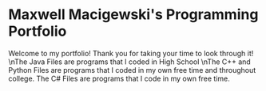 # Maxwell Macigewski's Programming Portfolio

Welcome to my portfolio! Thank you for taking your time to look through it!
\nThe Java Files are programs that I coded in High School
\nThe C++ and Python Files are programs that I coded in my own free time and throughout college.
The C# Files are programs that I code in my own free time.